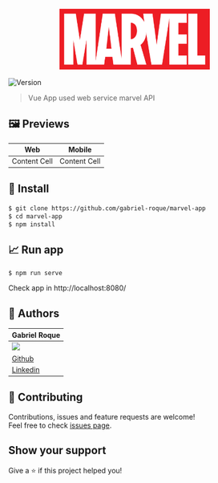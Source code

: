 
<p align="center">
   <img src="https://raw.githubusercontent.com/gabriel-roque/marvel-app/master/src/assets/img/marvel-logo.png" width="300">
</p>

<p>
  <img alt="Version" src="https://img.shields.io/badge/version-1.0.0-blue.svg?cacheSeconds=2592000" />
</p>

> Vue App used web service marvel API

## 🖼 Previews

| Web           | Mobile        |
| ------------- | ------------- |
| Content Cell  | Content Cell  |

## 🚀 Install

```
$ git clone https://github.com/gabriel-roque/marvel-app
$ cd marvel-app
$ npm install
```

## 📈 Run app

```
$ npm run serve
```

Check app in http://localhost:8080/

## 👤 Authors

| Gabriel Roque  | 
| ------------- |
| <img src="https://avatars2.githubusercontent.com/u/32438220?s=460&v=4" width="110">  
| <a href="https://github.com/gabriel-roque">Github</a> 
| <a href="https://www.linkedin.com/in/gabriel-roque/">Linkedin</a> 


## 🤝 Contributing

Contributions, issues and feature requests are welcome!<br />Feel free to check [issues page](https://github.com/gabriel-roque/marvel-app/issuess). 

## Show your support

Give a ⭐️ if this project helped you!

